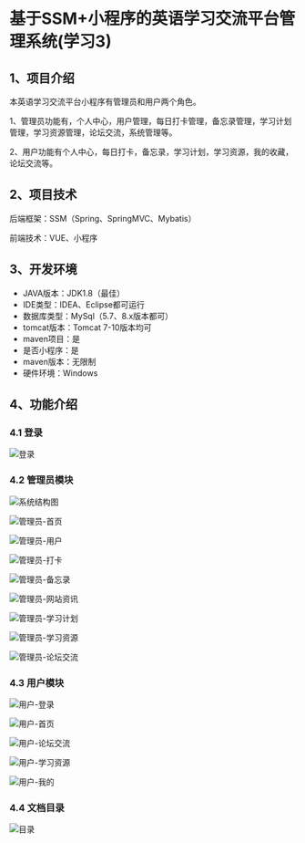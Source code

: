 # 基于SSM+小程序的英语学习交流平台管理系统(学习3)



## 1、项目介绍

本英语学习交流平台小程序有管理员和用户两个角色。

1、管理员功能有，个人中心，用户管理，每日打卡管理，备忘录管理，学习计划管理，学习资源管理，论坛交流，系统管理等。

2、用户功能有个人中心，每日打卡，备忘录，学习计划，学习资源，我的收藏，论坛交流等。

## 2、项目技术

后端框架：SSM（Spring、SpringMVC、Mybatis）

前端技术：VUE、小程序

## 3、开发环境

- JAVA版本：JDK1.8（最佳）
- IDE类型：IDEA、Eclipse都可运行
- 数据库类型：MySql（5.7、8.x版本都可） 
- tomcat版本：Tomcat 7-10版本均可
- maven项目：是
- 是否小程序：是
- maven版本：无限制
- 硬件环境：Windows


## 4、功能介绍

### 4.1 登录

![登录](https://www.codemarket.fun/202407302038570.png)

### 4.2 管理员模块

![系统结构图](https://www.codemarket.fun/202407302038032.png)

![管理员-首页](https://www.codemarket.fun/202407302038057.png)

![管理员-用户](https://www.codemarket.fun/202407302038934.png)

![管理员-打卡](https://www.codemarket.fun/202407302038052.png)

![管理员-备忘录](https://www.codemarket.fun/202407302038042.png)

![管理员-网站资讯](https://www.codemarket.fun/202407302038058.png)

![管理员-学习计划](https://www.codemarket.fun/202407302038071.png)

![管理员-学习资源](https://www.codemarket.fun/202407302038834.png)

![管理员-论坛交流](https://www.codemarket.fun/202407302038049.png)

### 4.3 用户模块

![用户-登录](https://www.codemarket.fun/202407302038651.png)

![用户-首页](https://www.codemarket.fun/202407302038657.png)

![用户-论坛交流](https://www.codemarket.fun/202407302038656.png)

![用户-学习资源](https://www.codemarket.fun/202407302038679.png)

![用户-我的](https://www.codemarket.fun/202407302038668.png)

### 4.4 文档目录

![目录](https://www.codemarket.fun/202407302038054.png)

